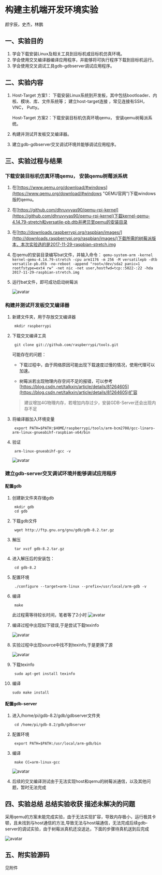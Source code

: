 # 构建主机端开发环境实验 #


颜宇辰，史杰，林鹏

## 一、实验目的  ##

1. 学会下载安装Linux及相关工具到目标机或目标机仿真环境。
2. 学会使用交叉编译器编译应用程序，并能够将可执行程序下载到目标机运行。
3. 学会使用交叉调试工具gdb-gdbserver调试应用程序。

## 二、实验内容  

1. Host-Target 方案1： 下载安装Linux系统到开发板，其中包括bootloader、内核、模块、库、文件系统等； 建立host-target连接 ，常见连接有SSH，VNC， Putty。
	
	Host-Target 方案2：下载安装目标机仿真环境qemu， 安装qemu树莓派系统。

2. 构建并测试开发板交叉编译器。
3. 建立gdb-gdbserver交叉调试环境并能够调试应用程序。

## 三、实验过程与结果   

### 下载安装目标机仿真环境qemu， 安装qemu树莓派系统

1. 在[https://www.qemu.org/download/#windows](https://www.qemu.org/download/#windows "QEMU官网")下载windows版的qemu。
2. 在[https://github.com/dhruvvyas90/qemu-rpi-kernel](https://github.com/dhruvvyas90/qemu-rpi-kernel)下载kernel-qemu-4.14.79-stretch和versatile-pb.dtb并拷贝至qemu的安装目录
3. 在[http://downloads.raspberrypi.org/raspbian/images/](http://downloads.raspberrypi.org/raspbian/images/)下载所需的树莓派版本，本次实验选的是2017-11-29-raspbian-stretch.img
4. 在qemu的安装目录编写bat文件，并输入命令： `qemu-system-arm -kernel kernel-qemu-4.14.79-stretch -cpu arm1176 -m 256 -M versatilepb -dtb versatile-pb.dtb -no-reboot -append "root=/dev/sda2 panic=1 rootfstype=ext4 rw" -net nic -net user,hostfwd=tcp::5022-:22 -hda 2017-11-29-raspbian-stretch.img`
5. 运行bat文件，即可成功启动树莓派

	![avatar](./lab4-picture/qemu.png)


### 构建并测试开发板交叉编译器

1. 新建文件夹，用于存放交叉编译器

		mkdir raspberrypi
2. 下载交叉编译工具

		git clone git://github.com/raspberrypi/tools.git
	
	可能存在的问题：

	- 下载过程中，由于网络原因可能出现下载速度过慢的情况，使用代理可以加速。

	- 树莓派若出现物理内存空间不足的报错，可以参考[https://blog.csdn.net/talkxin/article/details/81264605](https://blog.csdn.net/talkxin/article/details/81264605)扩容
	> 建议增加4G物理内存，若增加内存过少，安装GDB-Server还会出现内存不足

3. 将编译器加入环境变量

		export PATH=$PATH:$HOME/raspberrypi/tools/arm-bcm2708/gcc-linaro-arm-linux-gnueabihf-raspbian-x64/bin
4. 验证

		arm-linux-gnueabihf-gcc -v

	![avatar](./lab4-picture/1.png)

### 建立gdb-server交叉调试环境并能够调试应用程序

#### 配置gdb

1. 创建新文件夹存储gdb
	
	    mkdir gdb
		cd gdb
2. 下载gdb文件

		wget http://ftp.gnu.org/gnu/gdb/gdb-8.2.tar.gz
3. 解压

		tar xvzf gdb-8.2.tar.gz
4. 进入解压后的安装包：
	
		cd gdb-8.2
5. 配置环境

		./configure --target=arm-linux --prefix=/usr/local/arm-gdb -v
6. 编译

		make
	此过程需等待较长时间，笔者等了2小时
	![avatar](./lab4-picture/make.png)
7. 编译过程中出现如下错误,于是尝试下载texinfo

	![avatar](./lab4-picture/makeinfo_error.png)
	

8. 实验过程中出现source中找不到texinfo,于是更换了源

	![avatar](./lab4-picture/texinfo.png)
	
9. 下载texinfo
		
		sudo apt-get install texinfo
10. 编译
	
		sudo make install


#### 配置gdb-server

1. 进入/home/pi/gdb-8.2/gdb/gdbserver文件夹
		
		cd /home/pi/gdb-8.2/gdb/gdbserver

2. 配置环境

		export PATH=$PATH:/usr/local/arm-gdb/bin
3. 编译

		make CC=arm-linux-gcc
	![avatar](./lab4-picture/gdb-server.png)
4. 后续的交叉编译测试由于无法实现host和qemu的树莓派通信，以及其他问题，暂时无法完成

## 四、实验总结 总结实验收获 描述未解决的问题  ##

采用qemu的方案未能完成实验，由于无法实现扩容，导致内存极小，运行极其卡顿，且未找到与host通信的方法,导致无法与host端通信，无法完成后续gdb-server的调试实验，由于树莓派真机还没送达，下面的步骤待真机送到后完成

![avatar](./lab4-picture/kuorong.png)


## 五、附实验源码 ##
见附件